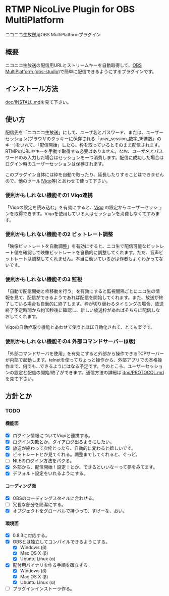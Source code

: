 # RTMP NicoLive Plugin for OBS MultiPlatform

ニコニコ生放送用OBS MultiPlatformプラグイン

## 概要

ニコニコ生放送の配信用URLとストリームキーを自動取得して、[OBS MultiPlatform (obs-studio)](https://obsproject.com)で簡単に配信できるようにするプラグインです。

## インストール方法

[doc/INSTALL.md](doc/INSTALL.md)を見て下さい。

## 使い方

配信先を「ニコニコ生放送」にして、ユーザ名とパスワード、または、ユーザーセッション(ブラウザのクッキーに保存される「user_session_数字_16進数」のキー)をいれて、「配信開始」したら、枠を取っているとそのまま配信されます。RTMPのURLやキーを手動で取得する必要はありません。なお、ユーザ名とパスワードのみ入力した場合はセッションを一つ消費します。配信に成功した場合はログイン時のユーザーセッションは保存されます。

このプラグイン自体には枠を自動で取ったり、延長したりすることはできませんので、他のツール([Viqo](https://github.com/diginatu/Viqo)等)とあわせて使って下さい。

### 便利かもしれない機能その1 Viqo連携

「Viqoの設定を読み込む」を有効にすると、[Viqo](https://github.com/diginatu/Viqo) の設定からユーザーセッションを取得できます。Viqoを使用している人はセッションを消費しなくてすみます。

### 便利かもしれない機能その2 ビットレート調整

「映像ビットレートを自動調整」を有効にすると、ニコ生で配信可能なビットレート値を確認して映像ビットレートを自動的に調整してくれます。ただ、音声ビットレートは調整してくれません。本当に動いているかは作者もよくわかってないです。

### 便利かもしれない機能その3 監視

「自動で配信開始と枠移動を行う」を有効にすると監視間隔ごとにニコ生の情報を見て、配信ができるようであれば配信を開始してくれます。また、放送が終了している場合も自動的に終了します。枠が切り替わるタイミングの場合、放送終了予定時間から約10秒後に確認し、新しい放送枠があればそちらに配信しなおしてくれます。

Viqoの自動枠取り機能とあわせて使うとほぼ自動化されて、とても楽です。

### 便利かもしれない機能その4 外部コマンドサーバー(β版)

「外部コマンドサーバを使用」を有効にすると外部から操作できるTCPサーバーが内部で起動します。telnetを使ってちょっと操作から、外部アプリでの本格操作まで、何でも…できるようにはなる予定です。今のところ、ユーザーセッションの設定と配信の開始/終了ができます。通信方法の詳細は [doc/PROTOCOL.md](doc/PROTOCOL.md) を見て下さい。

## 方針とか

### TODO

#### 機能面

* [x] ログイン情報についてViqoと連携する。
* [x] ログイン失敗とか、ダイアログ出るようにしたい。
* [x] 放送が終わって次枠とったら、自動的に変わると嬉しいです。
* [x] ビットレートとか見てくれる。調整までしてくれると、ぐっど。
* [ ] NLEのログイン方法をパクる。
* [x] 外部から、配信開始！設定！とか、できるといいなーって夢をみてます。
* [x] デフォルト設定をいれるようにする。

#### コーディング面

* [x] OBSのコーディングスタイルに合わせる。
* [ ] 冗長な部分を簡潔にする。
* [x] オブジェクトをグローバルで持つって、すげーな、おい。

#### 環境面

* [x] 0.8.3に対応する。
* [x] OBSとは独立してコンパイルできるようにする。
    * [x] Windows (β)
    * [x] Mac OS X (β)
    * [x] Ubuntu Linux (α)
* [x] 配付用バイナリを作る手順を確立する。
    * [x] Windows (β)
    * [x] Mac OS X (β)
    * [x] Ubuntu Linux (α)
* [ ] プラグインインストーラ作る。
